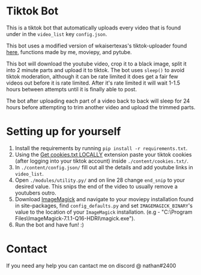 # Tiktok Bot
This is a tiktok bot that automatically uploads every video that is found under in the `video_list` key `config.json`.

This bot uses a modified version of wkaisertexas's tiktok-uploader found [here](https://github.com/wkaisertexas/tiktok-uploader), functions made by me, moviepy, and pytube.

This bot will download the youtube video, crop it to a black image, split it into 2 minute parts and upload it to tiktok. The bot uses `sleep()` to avoid tiktok moderation, although it can be rate limited it does get a fair few videos out before it is rate limited. After it's rate limited it will wait 1-1.5 hours between attempts until it is finally able to post.

The bot after uploading each part of a video back to back will sleep for 24 hours before attempting to trim another video and upload the trimmed parts.

# Setting up for yourself
1. Install the requirements by running `pip install -r requirements.txt`.
2. Using the [Get cookies.txt LOCALLY](https://chrome.google.com/webstore/detail/cclelndahbckbenkjhflpdbgdldlbecc) extension paste your tiktok cookies (after logging into your tiktok account) inside `./content/cookies.txt/`.
3. In `./content/config.json/` fill out all the details and add youtube links in `video_list`.
4. Open `./modules/utility.py/` and on line 28 change `end_snip` to your desired value. This snips the end of the video to usually remove a youtubers outro.
5. Download [ImageMagick](https://imagemagick.org/script/download.php#windows) and navigate to your moviepy installation found in site-packages, find `config_defaults.py` and set `IMAGEMAGICK_BINARY`'s value to the location of your `ImageMagick` installation. (e.g - "C:\Program Files\ImageMagick-7.1.1-Q16-HDRI\magick.exe").
6. Run the bot and have fun! :)

# Contact
If you need any help you can cantact me on discord @ nathan#2400